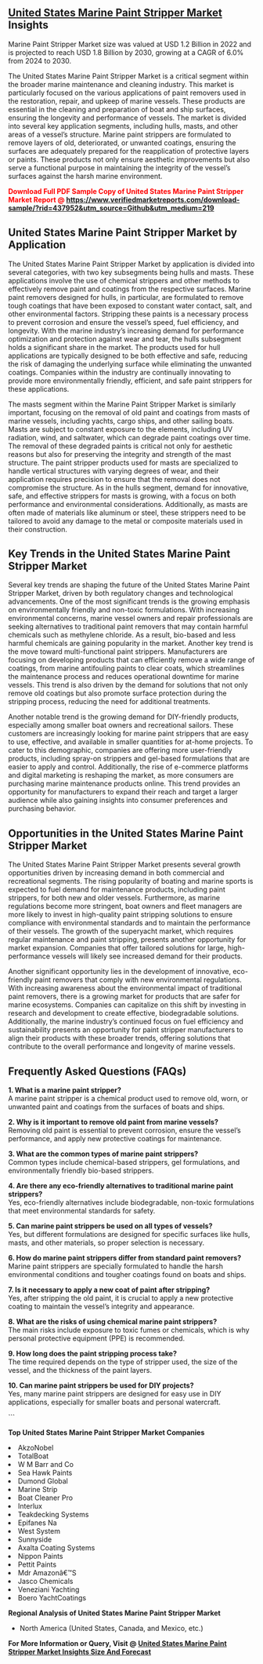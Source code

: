 <h2><a href="https://www.verifiedmarketreports.com/download-sample/?rid=437952&amp;utm_source=Github&amp;utm_medium=219" target="_blank">United States Marine Paint Stripper Market</a> Insights</h2><p>Marine Paint Stripper Market size was valued at USD 1.2 Billion in 2022 and is projected to reach USD 1.8 Billion by 2030, growing at a CAGR of 6.0% from 2024 to 2030.</p><p> <p>The United States Marine Paint Stripper Market is a critical segment within the broader marine maintenance and cleaning industry. This market is particularly focused on the various applications of paint removers used in the restoration, repair, and upkeep of marine vessels. These products are essential in the cleaning and preparation of boat and ship surfaces, ensuring the longevity and performance of vessels. The market is divided into several key application segments, including hulls, masts, and other areas of a vessel’s structure. Marine paint strippers are formulated to remove layers of old, deteriorated, or unwanted coatings, ensuring the surfaces are adequately prepared for the reapplication of protective layers or paints. These products not only ensure aesthetic improvements but also serve a functional purpose in maintaining the integrity of the vessel’s surfaces against the harsh marine environment. <strong><p><span class=""><span style="color: #ff0000;"><strong>Download Full PDF Sample Copy of United States Marine Paint Stripper Market Report</strong> @ </span><a href="https://www.verifiedmarketreports.com/download-sample/?rid=437952&amp;utm_source=Github&amp;utm_medium=219" target="_blank">https://www.verifiedmarketreports.com/download-sample/?rid=437952&amp;utm_source=Github&amp;utm_medium=219</a></span></p></strong></p> <h2>United States Marine Paint Stripper Market by Application</h2> <p>The United States Marine Paint Stripper Market by application is divided into several categories, with two key subsegments being hulls and masts. These applications involve the use of chemical strippers and other methods to effectively remove paint and coatings from the respective surfaces. Marine paint removers designed for hulls, in particular, are formulated to remove tough coatings that have been exposed to constant water contact, salt, and other environmental factors. Stripping these paints is a necessary process to prevent corrosion and ensure the vessel’s speed, fuel efficiency, and longevity. With the marine industry’s increasing demand for performance optimization and protection against wear and tear, the hulls subsegment holds a significant share in the market. The products used for hull applications are typically designed to be both effective and safe, reducing the risk of damaging the underlying surface while eliminating the unwanted coatings. Companies within the industry are continually innovating to provide more environmentally friendly, efficient, and safe paint strippers for these applications.</p> <p>The masts segment within the Marine Paint Stripper Market is similarly important, focusing on the removal of old paint and coatings from masts of marine vessels, including yachts, cargo ships, and other sailing boats. Masts are subject to constant exposure to the elements, including UV radiation, wind, and saltwater, which can degrade paint coatings over time. The removal of these degraded paints is critical not only for aesthetic reasons but also for preserving the integrity and strength of the mast structure. The paint stripper products used for masts are specialized to handle vertical structures with varying degrees of wear, and their application requires precision to ensure that the removal does not compromise the structure. As in the hulls segment, demand for innovative, safe, and effective strippers for masts is growing, with a focus on both performance and environmental considerations. Additionally, as masts are often made of materials like aluminum or steel, these strippers need to be tailored to avoid any damage to the metal or composite materials used in their construction.</p> <h2>Key Trends in the United States Marine Paint Stripper Market</h2> <p>Several key trends are shaping the future of the United States Marine Paint Stripper Market, driven by both regulatory changes and technological advancements. One of the most significant trends is the growing emphasis on environmentally friendly and non-toxic formulations. With increasing environmental concerns, marine vessel owners and repair professionals are seeking alternatives to traditional paint removers that may contain harmful chemicals such as methylene chloride. As a result, bio-based and less harmful chemicals are gaining popularity in the market. Another key trend is the move toward multi-functional paint strippers. Manufacturers are focusing on developing products that can efficiently remove a wide range of coatings, from marine antifouling paints to clear coats, which streamlines the maintenance process and reduces operational downtime for marine vessels. This trend is also driven by the demand for solutions that not only remove old coatings but also promote surface protection during the stripping process, reducing the need for additional treatments.</p> <p>Another notable trend is the growing demand for DIY-friendly products, especially among smaller boat owners and recreational sailors. These customers are increasingly looking for marine paint strippers that are easy to use, effective, and available in smaller quantities for at-home projects. To cater to this demographic, companies are offering more user-friendly products, including spray-on strippers and gel-based formulations that are easier to apply and control. Additionally, the rise of e-commerce platforms and digital marketing is reshaping the market, as more consumers are purchasing marine maintenance products online. This trend provides an opportunity for manufacturers to expand their reach and target a larger audience while also gaining insights into consumer preferences and purchasing behavior.</p> <h2>Opportunities in the United States Marine Paint Stripper Market</h2> <p>The United States Marine Paint Stripper Market presents several growth opportunities driven by increasing demand in both commercial and recreational segments. The rising popularity of boating and marine sports is expected to fuel demand for maintenance products, including paint strippers, for both new and older vessels. Furthermore, as marine regulations become more stringent, boat owners and fleet managers are more likely to invest in high-quality paint stripping solutions to ensure compliance with environmental standards and to maintain the performance of their vessels. The growth of the superyacht market, which requires regular maintenance and paint stripping, presents another opportunity for market expansion. Companies that offer tailored solutions for large, high-performance vessels will likely see increased demand for their products.</p> <p>Another significant opportunity lies in the development of innovative, eco-friendly paint removers that comply with new environmental regulations. With increasing awareness about the environmental impact of traditional paint removers, there is a growing market for products that are safer for marine ecosystems. Companies can capitalize on this shift by investing in research and development to create effective, biodegradable solutions. Additionally, the marine industry’s continued focus on fuel efficiency and sustainability presents an opportunity for paint stripper manufacturers to align their products with these broader trends, offering solutions that contribute to the overall performance and longevity of marine vessels.</p> <h2>Frequently Asked Questions (FAQs)</h2> <p><strong>1. What is a marine paint stripper?</strong><br> A marine paint stripper is a chemical product used to remove old, worn, or unwanted paint and coatings from the surfaces of boats and ships. </p> <p><strong>2. Why is it important to remove old paint from marine vessels?</strong><br> Removing old paint is essential to prevent corrosion, ensure the vessel’s performance, and apply new protective coatings for maintenance. </p> <p><strong>3. What are the common types of marine paint strippers?</strong><br> Common types include chemical-based strippers, gel formulations, and environmentally friendly bio-based strippers. </p> <p><strong>4. Are there any eco-friendly alternatives to traditional marine paint strippers?</strong><br> Yes, eco-friendly alternatives include biodegradable, non-toxic formulations that meet environmental standards for safety. </p> <p><strong>5. Can marine paint strippers be used on all types of vessels?</strong><br> Yes, but different formulations are designed for specific surfaces like hulls, masts, and other materials, so proper selection is necessary. </p> <p><strong>6. How do marine paint strippers differ from standard paint removers?</strong><br> Marine paint strippers are specially formulated to handle the harsh environmental conditions and tougher coatings found on boats and ships. </p> <p><strong>7. Is it necessary to apply a new coat of paint after stripping?</strong><br> Yes, after stripping the old paint, it is crucial to apply a new protective coating to maintain the vessel’s integrity and appearance. </p> <p><strong>8. What are the risks of using chemical marine paint strippers?</strong><br> The main risks include exposure to toxic fumes or chemicals, which is why personal protective equipment (PPE) is recommended. </p> <p><strong>9. How long does the paint stripping process take?</strong><br> The time required depends on the type of stripper used, the size of the vessel, and the thickness of the paint layers. </p> <p><strong>10. Can marine paint strippers be used for DIY projects?</strong><br> Yes, many marine paint strippers are designed for easy use in DIY applications, especially for smaller boats and personal watercraft. </p> ```</p><p><strong>Top United States Marine Paint Stripper Market Companies</strong></p><div data-test-id=""><p><li>AkzoNobel</li><li> TotalBoat</li><li> W M Barr and Co</li><li> Sea Hawk Paints</li><li> Dumond Global</li><li> Marine Strip</li><li> Boat Cleaner Pro</li><li> Interlux</li><li> Teakdecking Systems</li><li> Epifanes Na</li><li> West System</li><li> Sunnyside</li><li> Axalta Coating Systems</li><li> Nippon Paints</li><li> Pettit Paints</li><li> Mdr Amazonâ€™S</li><li> Jasco Chemicals</li><li> Veneziani Yachting</li><li> Boero YachtCoatings</li></p><div><strong>Regional Analysis of&nbsp;United States Marine Paint Stripper Market</strong></div><ul><li dir="ltr"><p dir="ltr">North America&nbsp;(United States, Canada, and Mexico, etc.)</p></li></ul><p><strong>For More Information or Query, Visit @&nbsp;</strong><strong><a href="https://www.verifiedmarketreports.com/product/marine-paint-stripper-market/?utm_source=Github&amp;utm_medium=219" target="_blank">United States Marine Paint Stripper Market Insights Size And Forecast</a></strong></p></div>
